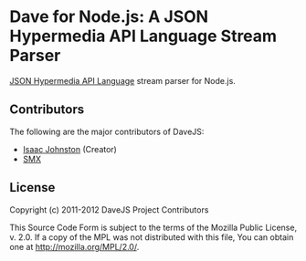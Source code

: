 # Dave for Node.js: A JSON Hypermedia API Language Stream Parser

[JSON Hypermedia API Language](http://tools.ietf.org/html/draft-kelly-json-hal-03) stream parser for Node.js.

## Contributors

The following are the major contributors of DaveJS:

  * [Isaac Johnston](http://twitter.com/superstructor) (Creator)
  * [SMX](https://smxemail.com)

## License

Copyright (c) 2011-2012 DaveJS Project Contributors

This Source Code Form is subject to the terms of the Mozilla Public License,
v. 2.0. If a copy of the MPL was not distributed with this file, You can
obtain one at http://mozilla.org/MPL/2.0/.
